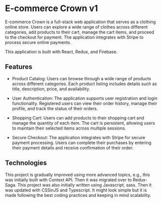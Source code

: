 # E-commerce Crown v1

E-commerce Crown is a full-stack web application that serves as a clothing online store. Users can explore a wide range of clothes across different categories, add products to their cart, manage the cart items, and proceed to the checkout for payment. The application integrates with Stripe to process secure online payments.

This application is built with React, Redux, and Firebase. 

## Features

- Product Catalog: Users can browse through a wide range of products across different categories. Each product listing includes details such as title, description, price, and availability.

- User Authentication: The application supports user registration and login functionality. Registered users can view their order history, manage their profile, and track the status of their orders.

- Shopping Cart: Users can add products to their shopping cart and manage the quantity of each item. The cart is persistent, allowing users to maintain their selected items across multiple sessions.

- Secure Checkout: The application integrates with Stripe for secure payment processing. Users can complete their purchases by entering their payment details and receive confirmation of their order.


## Technologies
This project is gradually improved using more advanced topics, e.g., this was initially built with Context API. Then it was migrated over to Redux-Saga. This project was also initially written using Javascript, sass. Then it was updated with CSSinJS and Typescript. It might look simple but it is made following the best coding practices and keeping in mind scalability.
